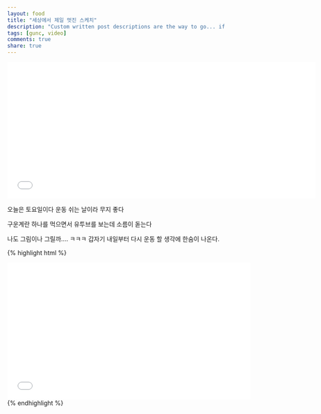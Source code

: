 ```yaml
---
layout: food
title: "세상에서 제일 멋진 스케치"
description: "Custom written post descriptions are the way to go... if you're not lazy."
tags: [gunc, video]
comments: true
share: true
---
```


<iframe width="710" height="315" src="//www.youtube.com/embed/SU3kYxJmWuQ" frameborder="0"> </iframe>
  <p> 오늘은 토요일이다 운동 쉬는 날이라 무지 좋다 </p>
  <p> 구운계란 하나를 먹으면서 유투브를 보는데 소름이 돋는다 </p>
  <p> 나도 그림이나 그릴까.... ㅋㅋㅋ 갑자기 내일부터 다시 운동 할 생각에 한숨이 나온다. </p>



{% highlight html %}
<iframe width="560" height="315" src="//www.youtube.com/embed/SU3kYxJmWuQ" frameborder="0"> </iframe>
{% endhighlight %}
